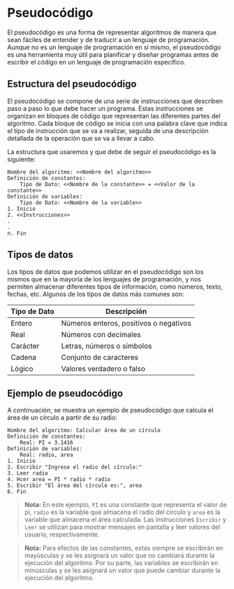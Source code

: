 # Pseudocódigo

El pseudocódigo es una forma de representar algoritmos de manera que sean fáciles de entender y de traducir a un
lenguaje de programación. Aunque no es un lenguaje de programación en sí mismo, el pseudocódigo es una herramienta muy
útil para planificar y diseñar programas antes de escribir el código en un lenguaje de programación específico.

## Estructura del pseudocódigo

El pseudocódigo se compone de una serie de instrucciones que describen paso a paso lo que debe hacer un programa. Estas
instrucciones se organizan en bloques de código que representan las diferentes partes del algoritmo. Cada bloque de
código se inicia con una palabra clave que indica el tipo de instrucción que se va a realizar, seguida de una
descripción detallada de la operación que se va a llevar a cabo.

La estructura que usaremos y que debe de seguir el pseudocódigo es la siguiente:

```text
Nombre del algoritmo: <<Nombre del algoritmo>>
Definición de constantes:
    Tipo de Dato: <<Nombre de la constante>> = <<Valor de la constante>>
Definición de variables:
    Tipo de Dato: <<Nombre de la variable>>
1. Inicio
2. <<Instrucciones>>
.
.
n. Fin
```

## Tipos de datos

Los tipos de datos que podemos utilizar en el pseudocódigo son los mismos que en la mayoría de los lenguajes de
programación, y nos permiten almacenar diferentes tipos de información, como números, texto, fechas, etc. Algunos de los
tipos de datos más comunes son:

| Tipo de Dato | Descripción                            |
|--------------|----------------------------------------|
| Entero       | Números enteros, positivos o negativos |
| Real         | Números con decimales                  |
| Carácter     | Letras, números o símbolos             |
| Cadena       | Conjunto de caracteres                 |
| Lógico       | Valores verdadero o falso              |

## Ejemplo de pseudocódigo

A continuación, se muestra un ejemplo de pseudocódigo que calcula el área de un círculo a partir de su radio:

```text
Nombre del algoritmo: Calcular área de un círculo
Definición de constantes:
    Real: PI = 3.1416
Definición de variables:
    Real: radio, area
1. Inicio
2. Escribir "Ingrese el radio del círculo:"
3. Leer radio
4. Hcer area = PI * radio * radio
5. Escribir "El área del círculo es:", area
6. Fin
```

> **Nota:** En este ejemplo, `PI` es una constante que representa el valor de pi, `radio` es la variable que almacena
> el radio del círculo y `area` es la variable que almacena el área calculada. Las instrucciones `Escribir` y `Leer`
> se utilizan para mostrar mensajes en pantalla y leer valores del usuario, respectivamente.

> **Nota:** Para efectos de las constantes, estas siempre se escribirán en mayúsculas y se les asignará un valor que no
> cambiará durante la ejecución del algoritmo. Por su parte, las variables se escribirán en minúsculas y se les asignará
> un valor que puede cambiar durante la ejecución del algoritmo.